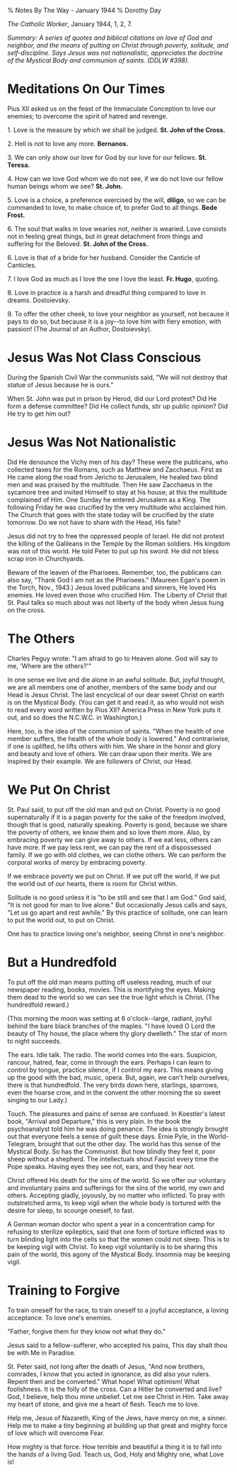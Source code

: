 % Notes By The Way - January 1944
% Dorothy Day

*The Catholic Worker*, January 1944, 1, 2, 7.

*Summary: A series of quotes and biblical citations on love of God and
neighbor, and the means of putting on Christ through poverty, solitude,
and self-discipline. Says Jesus was not nationalistic, appreciates the
doctrine of the Mystical Body and communion of saints. (DDLW \#398).*

Meditations On Our Times
===

Pius XII asked us on the feast of the Immaculate Conception to love our
enemies; to overcome the spirit of hatred and revenge.

​1. Love is the measure by which we shall be judged. **St. John of the
Cross.**

​2. Hell is not to love any more. **Bernanos.**

​3. We can only show our love for God by our love for our fellows. **St.
Teresa.**

​4. How can we love God whom we do not see, if we do not love our fellow
human beings whom we see? **St. John.**

​5. Love is a choice, a preference exercised by the will, **diligo**, so
we can be commanded to love, to make choice of, to prefer God to all
things. **Bede Frost.**

​6. The soul that walks in love wearies not, neither is wearied. Love
consists not in feeling great things, but in great detachment from
things and suffering for the Beloved. **St. John of the Cross.**

​6. Love is that of a bride for her husband. Consider the Canticle of
Canticles.

​7. I love God as much as I love the one I love the least. **Fr. Hugo**,
quoting.

​8. Love in practice is a harsh and dreadful thing compared to love in
dreams. Dostoievsky.

​9. To offer the other cheek, to love your neighbor as yourself, not
because it pays to do so, but because it is a joy--to love him with
fiery emotion, with passion! (The Journal of an Author, Dostoievsky).

Jesus Was Not Class Conscious
===

During the Spanish Civil War the communists said, "We will not destroy
that statue of Jesus because he is ours."

When St. John was put in prison by Herod, did our Lord protest? Did He
form a defense committee? Did He collect funds, stir up public opinion?
Did He try to get him out?

Jesus Was Not Nationalistic
===

Did He denounce the Vichy men of his day? These were the publicans, who
collected taxes for the Romans, such as Matthew and Zacchaeus. First as
He came along the road from Jericho to Jerusalem, He healed two blind
men and was praised by the multitude. Then He saw Zacchaeus in the
sycamore tree and invited Himself to stay at his house; at this the
multitude complained of Him. One Sunday he entered Jerusalem as a King.
The following Friday he was crucified by the very multitude who
acclaimed him. The Church that goes with the state today will be
crucified by the state tomorrow. Do we not have to share with the Head,
His fate?

Jesus did not try to free the oppressed people of Israel. He did not
protest the killing of the Galileans in the Temple by the Roman
soldiers. His kingdom was not of this world. He told Peter to put up his
sword. He did not bless scrap iron in Churchyards.

Beware of the leaven of the Pharisees. Remember, too, the publicans can
also say, "Thank God I am not as the Pharisees." (Maureen Egan's
poem in the Torch, Nov., 1943.) Jesus loved publicans and sinners, He
loved His enemies. He loved even those who crucified Him. The Liberty of
Christ that St. Paul talks so much about was not liberty of the body
when Jesus hung on the cross.

The Others
===

Charles Peguy wrote: "I am afraid to go to Heaven alone. God will say
to me, 'Where are the others?'"

In one sense we live and die alone in an awful solitude. But, joyful
thought, we are all members one of another, members of the same body and
our Head is Jesus Christ. The last encyclical of our dear sweet Christ
on earth is on the Mystical Body. (You can get it and read it, as who
would not wish to read every word written by Pius XII? America Press in
New York puts it out, and so does the N.C.W.C. in Washington.)

Here, too, is the idea of the communion of saints. "When the health of
one member suffers, the health of the whole body is lowered." And
contrariwise, if one is uplifted, he lifts others with him. We share in
the honor and glory and beauty and love of others. We can draw upon
their merits. We are inspired by their example. We are followers of
Christ, our Head.

We Put On Christ
===

St. Paul said, to put off the old man and put on Christ. Poverty is no
good supernaturally if it is a pagan poverty for the sake of the freedom
involved, though that is good, naturally speaking. Poverty is good,
because we share the poverty of others, we know them and so love them
more. Also, by embracing poverty we can give away to others. If we eat
less, others can have more. If we pay less rent, we can pay the rent of
a dispossessed family. If we go with old clothes, we can clothe others.
We can perform the corporal works of mercy by embracing poverty.

If we embrace poverty we put on Christ. If we put off the world, if we
put the world out of our hearts, there is room for Christ within.

Solitude is no good unless it is "to be still and see that I am
God." God said, "It is not good for man to live alone." But
occasionally Jesus calls and says, "Let us go apart and rest
awhile." By this practice of solitude, one can learn to put the world
out, to put on Christ.

One has to practice loving one's neighbor, seeing Christ in one's neighbor.

But a Hundredfold
===

To put off the old man means putting off useless reading, much of our
newspaper reading, books, movies. This is mortifying the eyes. Making
them dead to the world so we can see the true light which is Christ.
(The hundredfold reward.)

(This morning the moon was setting at 6 o'clock--large, radiant,
joyful behind the bare black branches of the maples. "I have loved O
Lord the beauty of Thy house, the place where thy glory dwelleth." The
star of morn to night succeeds.

The ears. Idle talk. The radio. The world comes into the ears.
Suspicion, rancour, hatred, fear, come in through the ears. Perhaps I
can learn to control by tongue, practice silence, if I control my ears.
This means giving up the good with the bad, music, opera. But, again, we
can't help ourselves, there is that hundredfold. The very birds down
here, starlings, sparrows, even the hoarse crow, and in the convent the
other morning the so sweet singing to our Lady.)

Touch. The pleasures and pains of sense are confused. In Koestler's
latest book, "Arrival and Departure," this is very plain. In the
book the psychoanalyst told him he was doing penance. The idea is
strongly brought out that everyone feels a sense of guilt these days.
Ernie Pyle, in the World-Telegram, brought that out the other day. The
world has this sense of the Mystical Body. So has the Communist. But how
blindly they feel it, poor sheep without a shepherd. The intellectuals
shout Fascist every time the Pope speaks. Having eyes they see not,
ears, and they hear not.

Christ offered His death for the sins of the world. So we offer our
voluntary and involuntary pains and sufferings for the sins of the
world, my own and others. Accepting gladly, joyously, by no matter who
inflicted. To pray with outstretched arms, to keep vigil when the whole
body is tortured with the desire for sleep, to scourge oneself, to fast.

A German woman doctor who spent a year in a concentration camp for
refusing to sterilize epileptics, said that one form of torture
inflicted was to turn blinding light into the cells so that the women
could not sleep. This is to be keeping vigil with Christ. To keep vigil
voluntarily is to be sharing this pain of the world, this agony of the
Mystical Body. Insomnia may be keeping vigil.

Training to Forgive
===

To train oneself for the race, to train oneself to a joyful acceptance,
a loving acceptance. To love one's enemies.

"Father, forgive them for they know not what they do."

Jesus said to a fellow-sufferer, who accepted his pains, This day
shalt thou be with Me in Paradise.

St. Peter said, not long after the death of Jesus, "And now brothers,
comrades, I know that you acted in ignorance, as did also your rulers.
Repent then and be converted." What hope! What optimism! What
foolishness. It is the folly of the cross. Can a Hitler be converted and
live? God, I believe, help thou mine unbelief. Let me see Christ in Him.
Take away my heart of stone, and give me a heart of flesh. Teach me to
love.

Help me, Jesus of Nazareth, King of the Jews, have mercy on me, a
sinner. Help me to make a tiny beginning at building up that great and
mighty force of love which will overcome Fear.

How mighty is that force. How terrible and beautiful a thing it is to
fall into the hands of a living God. Teach us, God, Holy and Mighty one,
what Love is!
